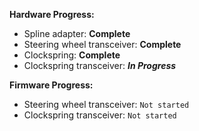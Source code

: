 **Hardware Progress:**
- Spline adapter: **Complete**
- Steering wheel transceiver: **Complete**
- Clockspring: **Complete**
- Clockspring transceiver: ***In Progress***

**Firmware Progress:**
- Steering wheel transceiver: `Not started`
- Clockspring transceiver: `Not started`
